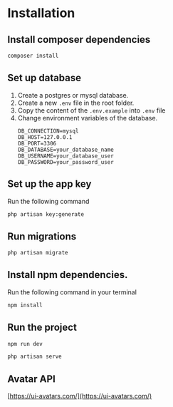 # Installation

## Install composer dependencies
```bash
composer install
```

## Set up database
1. Create a postgres or mysql database.
2. Create a new `.env` file in the root folder.
3. Copy the content of the `.env.example` into `.env` file
4. Change environment variables of the database.
    ```
    DB_CONNECTION=mysql
    DB_HOST=127.0.0.1
    DB_PORT=3306
    DB_DATABASE=your_database_name
    DB_USERNAME=your_database_user
    DB_PASSWORD=your_password_user
    ```

## Set up the app key
Run the following command
```bash
php artisan key:generate
```

## Run migrations
```bash
php artisan migrate
```

## Install npm dependencies.
Run the following command in your terminal
```bash
npm install
```

## Run the project
```bash
npm run dev
```
```bash
php artisan serve
```

## Avatar API
[https://ui-avatars.com/](https://ui-avatars.com/)
